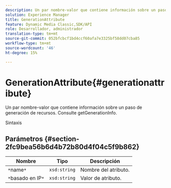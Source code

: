 ```yaml
---
description: Un par nombre-valor que contiene información sobre un paso de generación de recursos. Consulte getGenerationInfo.
solution: Experience Manager
title: GenerationAttribute
feature: Dynamic Media Classic,SDK/API
role: Desarrollador, administrador
translation-type: tm+mt
source-git-commit: 052bfcbcf1bd4ccf60afa7e3325bf58dd07cba85
workflow-type: tm+mt
source-wordcount: '46'
ht-degree: 15%

---
```



# GenerationAttribute{#generationattribute}

Un par nombre-valor que contiene información sobre un paso de generación de recursos. Consulte getGenerationInfo.

Sintaxis

## Parámetros {#section-2fc9bea56b6d4b72b80d4f04c5f9b862}

| Nombre | Tipo | Descripción |
|---|---|---|
| `*`name`*` | `xsd:string` | Nombre del atributo. |
| `*`basado en IP`*` | `xsd:string` | Valor de atributo. |

